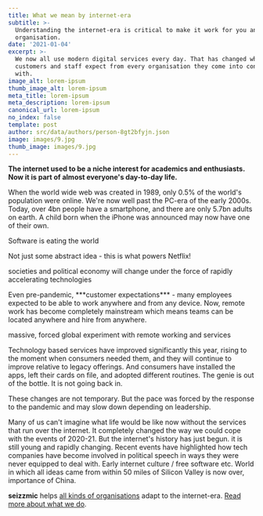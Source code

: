 ```yaml
---
title: What we mean by internet-era
subtitle: >-
  Understanding the internet-era is critical to make it work for you and your
  organisation.
date: '2021-01-04'
excerpt: >-
  We now all use modern digital services every day. That has changed what
  customers and staff expect from every organisation they come into contact
  with.
image_alt: lorem-ipsum
thumb_image_alt: lorem-ipsum
meta_title: lorem-ipsum
meta_description: lorem-ipsum
canonical_url: lorem-ipsum
no_index: false
template: post
author: src/data/authors/person-8gt2bfyjn.json
image: images/9.jpg
thumb_image: images/9.jpg
---
```

**The internet used to be a niche interest for academics and enthusiasts. Now it is part of almost everyone's day-to-day life.**

When the world wide web was created in 1989, only 0.5% of the world's population were online. We're now well past the PC-era of the early 2000s. Today, over 4bn people have a smartphone, and there are only 5.7bn adults on earth. A child born when the iPhone was announced may now have one of their own.

Software is eating the world

Not just some abstract idea - this is what powers Netflix!

societies and political economy will change under the force of rapidly accelerating technologies

Even pre-pandemic, \*\*\*customer expectations\*\*\* - many employees expected to be able to work anywhere and from any device. Now, remote work has become completely mainstream which means teams can be located anywhere and hire from anywhere.

massive, forced global experiment with remote working and services

Technology based services have improved significantly this year, rising to the moment when consumers needed them, and they will continue to improve relative to legacy offerings. And consumers have installed the apps, left their cards on file, and adopted different routines. The genie is out of the bottle. It is not going back in.

These changes are not temporary. But the pace was forced by the response to the pandemic and may slow down depending on leadership.

Many of us can't imagine what life would be like now without the services that run over the internet. It completely changed the way we could cope with the events of 2020-21. But the internet's history has just begun. it is still young and rapidly changing. Recent events have highlighted how tech companies have become involved in political speech in ways they were never equipped to deal with. Early internet culture / free software etc. World in which all ideas came from within 50 miles of Silicon Valley is now over, importance of China.

**seizzmic** helps [all kinds of organisations](https://) adapt to the internet-era. [Read more about what we do]().
